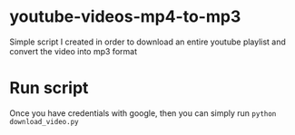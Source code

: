 # youtube-videos-mp4-to-mp3
Simple script I created in order to download an entire youtube playlist and convert the video into mp3 format

# Run script
Once you have credentials with google, then you can simply run `python download_video.py`
